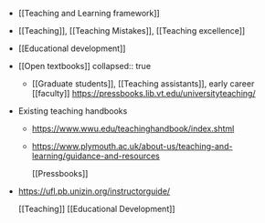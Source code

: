 - [[Teaching and Learning framework]]
- [[Teaching]], [[Teaching Mistakes]], [[Teaching excellence]]
- [[Educational development]]
- [[Open textbooks]]
  collapsed:: true
	- [[Graduate students]],  [[Teaching     assistants]], early career
	  [[faculty]]
	  https://pressbooks.lib.vt.edu/universityteaching/
- Existing teaching handbooks
	- https://www.wwu.edu/teachinghandbook/index.shtml
	- https://www.plymouth.ac.uk/about-us/teaching-and-learning/guidance-and-resources
	  
	  [[Pressbooks]]
- https://ufl.pb.unizin.org/instructorguide/
  
  [[Teaching]] [[Educational Development]]